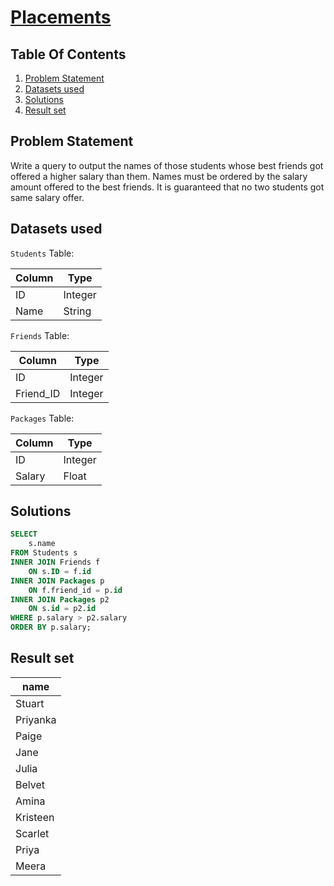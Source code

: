 # [Placements](https://www.hackerrank.com/challenges/placements/)

## Table Of Contents
1. [Problem Statement]()
2. [Datasets used]()
3. [Solutions]()
4. [Result set]()

## Problem Statement

Write a query to output the names of those students whose best friends got offered a higher salary than them. Names must be ordered by the salary amount offered to the best friends. It is guaranteed that no two students got same salary offer.

## Datasets used

```Students``` Table:

| Column | Type    |
| ------ | ------- |
| ID     | Integer |
| Name   | String  |

```Friends``` Table:

| Column    | Type    |
| --------- | ------- |
| ID        | Integer |
| Friend_ID | Integer |

```Packages``` Table:

| Column | Type    |
| ------ | ------- |
| ID     | Integer |
| Salary | Float   |

## Solutions

```sql
SELECT
    s.name
FROM Students s
INNER JOIN Friends f
    ON s.ID = f.id
INNER JOIN Packages p
    ON f.friend_id = p.id
INNER JOIN Packages p2
    ON s.id = p2.id
WHERE p.salary > p2.salary
ORDER BY p.salary;
```

## Result set

| name     |
| -------- |
| Stuart   |
| Priyanka |
| Paige    |
| Jane     |
| Julia    |
| Belvet   |
| Amina    |
| Kristeen |
| Scarlet  |
| Priya    |
| Meera    |